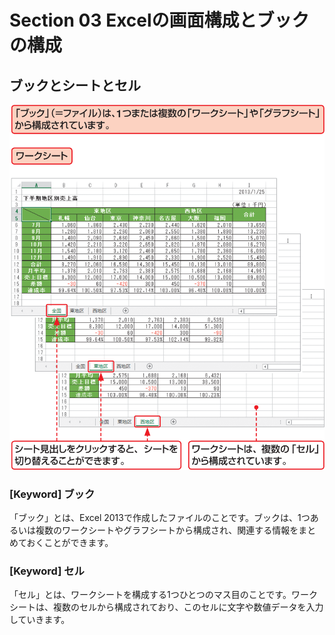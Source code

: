 # Section 03 Excelの画面構成とブックの構成

## ブックとシートとセル

![](001.png)

### [Keyword] ブック

「ブック」とは、Excel 2013で作成したファイルのことです。ブックは、1つあるいは複数のワークシートやグラフシートから構成され、関連する情報をまとめておくことができます。

### [Keyword] セル

「セル」とは、ワークシートを構成する1つひとつのマス目のことです。ワークシートは、複数のセルから構成されており、このセルに文字や数値データを入力していきます。
